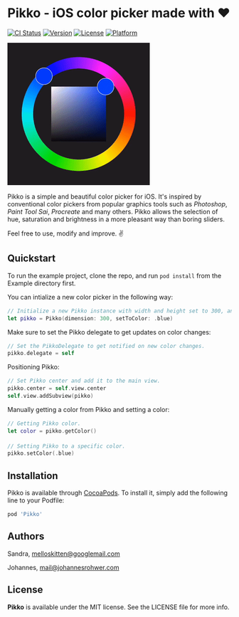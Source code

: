 # Pikko - iOS color picker made with ❤️

[![CI Status](https://img.shields.io/travis/melloskitten/pikko.svg?style=flat)](https://travis-ci.org/melloskitten/pikko)
[![Version](https://img.shields.io/cocoapods/v/Pikko.svg?style=flat)](https://cocoapods.org/pods/Pikko)
[![License](https://img.shields.io/cocoapods/l/Pikko.svg?style=flat)](https://cocoapods.org/pods/Pikko)
[![Platform](https://img.shields.io/cocoapods/p/Pikko.svg?style=flat)](https://cocoapods.org/pods/Pikko)

![Demo of pikko color picker](doc/demo.gif)

Pikko is a simple and beautiful color picker for iOS. It's inspired by conventional color pickers from popular graphics tools such as _Photoshop_, _Paint Tool Sai_, _Procreate_ and many others. Pikko allows the selection of hue, saturation and brightness in a more pleasant way than boring sliders.

Feel free to use, modify and improve. ✌️

## Quickstart

To run the example project, clone the repo, and run `pod install` from the Example directory first.

You can intialize a new color picker in the following way:

```swift
// Initialize a new Pikko instance with width and height set to 300, and initialized to blue.
let pikko = Pikko(dimension: 300, setToColor: .blue)
```

Make sure to set the Pikko delegate to get updates on color changes:

```swift
// Set the PikkoDelegate to get notified on new color changes.
pikko.delegate = self
```

Positioning Pikko:

```swift
// Set Pikko center and add it to the main view.
pikko.center = self.view.center
self.view.addSubview(pikko)
```

Manually getting a color from Pikko and setting a color:
```swift
// Getting Pikko color.
let color = pikko.getColor()

// Setting Pikko to a specific color.
pikko.setColor(.blue)
```


## Installation

Pikko is available through [CocoaPods](https://cocoapods.org). To install
it, simply add the following line to your Podfile:

```ruby
pod 'Pikko'
```

## Authors

Sandra, melloskitten@googlemail.com

Johannes, mail@johannesrohwer.com

## License

__Pikko__ is available under the MIT license. See the LICENSE file for more info.
